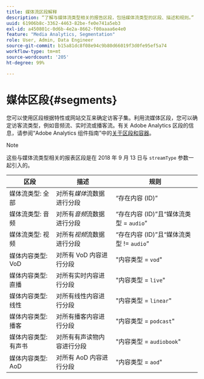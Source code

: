 ```yaml
---
title: 媒体流区段解释
description: “了解与媒体流类型相关的报告区段，包括媒体流类型的区段、描述和规则。”
uuid: 61906b8c-3362-4463-82be-fe0e741a5eb3
exl-id: a450801c-0d6b-4e2a-8662-f00aaaa6e4e0
feature: "Media Analytics, Segmentation"
role: User, Admin, Data Engineer
source-git-commit: b15a81dc8f08e94c9b80d66019f3d0fe95ef5a74
workflow-type: tm+mt
source-wordcount: '205'
ht-degree: 99%

---
```


# 媒体区段{#segments}

您可以使用区段根据特性或网站交互来确定访客子集。利用流媒体区段，您可以确定访客流类型，例如音频流、实时流或播客流。有关 Adobe Analytics 区段的信息，请参阅“Adobe Analytics 组件指南”中的[关于区段和容器](https://experienceleague.adobe.com/docs/analytics/components/segmentation/seg-overview.html?lang=en)。

>[!NOTE]
>
>这些与媒体流类型相关的报表区段是在 2018 年 9 月 13 日与 `streamType` 参数一起引入的。

| 区段 | 描述 | 规则 |
|---|---|---|
| 媒体流类型: 全部 | 对所有&#x200B;*媒体*&#x200B;流数据进行分段 | “存在内容 (ID)” |
| 媒体流类型: 音频 | 对所有&#x200B;*音频*&#x200B;流数据进行分段 | “存在内容 (ID)”且“媒体流类型 = `audio`” |
| 媒体流类型: 视频 | 对所有&#x200B;*视频*&#x200B;流数据进行分段 | “存在内容 (ID)”且“媒体流类型 != `audio`” |
| 媒体内容类型: VoD | 对所有 VoD 内容进行分段 | &quot;内容类型 = `vod`&quot; |
| 媒体内容类型: 直播 | 对所有实时内容进行分段 | &quot;内容类型 = `live`&quot; |
| 媒体内容类型: 线性 | 对所有线性内容进行分段 | &quot;内容类型 = `linear`&quot; |
| 媒体内容类型: 播客 | 对所有播客内容进行分段 | &quot;内容类型 = `podcast`&quot; |
| 媒体内容类型: 有声书 | 对所有有声读物内容进行分段 | &quot;内容类型 = `audiobook`&quot; |
| 媒体内容类型: AoD | 对所有 AoD 内容进行分段 | &quot;内容类型 = `aod`&quot; |
